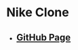 <!--
 * @Author: Jinqi Li
 * @Date: 2020-07-20 15:07:06
 * @LastEditors: Jinqi Li
 * @LastEditTime: 2020-12-01 03:17:48
 * @FilePath: /nike-2/README.md
-->
# Nike Clone
* ## [GitHub Page](https://kikijinqili.github.io/nike-2/)

